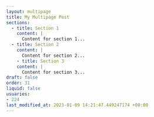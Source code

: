 ```yaml
---
layout: multipage
title: My Multipage Post
sections:
  - title: Section 1
    content: |
      Content for section 1...
  - title: Section 2
    content: |
      Content for section 2...
    - title: Section 3
    content: |
      Content for section 3...
draft: false
order: 31
liquid: false
usuaries:
- 224
last_modified_at: 2023-01-09 14:21:47.449247174 +00:00
---
```


